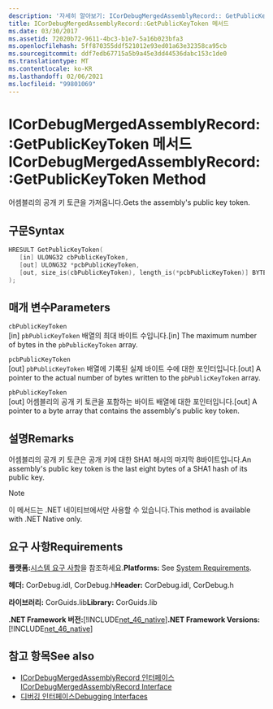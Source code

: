 ```yaml
---
description: '자세히 알아보기: ICorDebugMergedAssemblyRecord:: GetPublicKeyToken 메서드'
title: ICorDebugMergedAssemblyRecord::GetPublicKeyToken 메서드
ms.date: 03/30/2017
ms.assetid: 72020b72-9611-4bc3-b1e7-5a16b023bfa3
ms.openlocfilehash: 5ff870355ddf521012e93ed01a63e32358ca95cb
ms.sourcegitcommit: ddf7edb67715a5b9a45e3dd44536dabc153c1de0
ms.translationtype: MT
ms.contentlocale: ko-KR
ms.lasthandoff: 02/06/2021
ms.locfileid: "99801069"
---
```

# <a name="icordebugmergedassemblyrecordgetpublickeytoken-method"></a><span data-ttu-id="7d9c9-103">ICorDebugMergedAssemblyRecord::GetPublicKeyToken 메서드</span><span class="sxs-lookup"><span data-stu-id="7d9c9-103">ICorDebugMergedAssemblyRecord::GetPublicKeyToken Method</span></span>

<span data-ttu-id="7d9c9-104">어셈블리의 공개 키 토큰을 가져옵니다.</span><span class="sxs-lookup"><span data-stu-id="7d9c9-104">Gets the assembly's public key token.</span></span>  
  
## <a name="syntax"></a><span data-ttu-id="7d9c9-105">구문</span><span class="sxs-lookup"><span data-stu-id="7d9c9-105">Syntax</span></span>  
  
```cpp  
HRESULT GetPublicKeyToken(  
   [in] ULONG32 cbPublicKeyToken,
   [out] ULONG32 *pcbPublicKeyToken,
   [out, size_is(cbPublicKeyToken), length_is(*pcbPublicKeyToken)] BYTE pbPublicKeyToken[]  
);  
```  
  
## <a name="parameters"></a><span data-ttu-id="7d9c9-106">매개 변수</span><span class="sxs-lookup"><span data-stu-id="7d9c9-106">Parameters</span></span>  

 `cbPublicKeyToken`  
 <span data-ttu-id="7d9c9-107">[in] `pbPublicKeyToken` 배열의 최대 바이트 수입니다.</span><span class="sxs-lookup"><span data-stu-id="7d9c9-107">[in] The maximum number of bytes in the `pbPublicKeyToken` array.</span></span>  
  
 `pcbPublicKeyToken`  
 <span data-ttu-id="7d9c9-108">[out] `pbPublicKeyToken` 배열에 기록된 실제 바이트 수에 대한 포인터입니다.</span><span class="sxs-lookup"><span data-stu-id="7d9c9-108">[out] A pointer to the actual number of bytes written to the `pbPublicKeyToken` array.</span></span>  
  
 `pbPublicKeyToken`  
 <span data-ttu-id="7d9c9-109">[out] 어셈블리의 공개 키 토큰을 포함하는 바이트 배열에 대한 포인터입니다.</span><span class="sxs-lookup"><span data-stu-id="7d9c9-109">[out] A pointer to a byte array that contains the assembly's public key token.</span></span>  
  
## <a name="remarks"></a><span data-ttu-id="7d9c9-110">설명</span><span class="sxs-lookup"><span data-stu-id="7d9c9-110">Remarks</span></span>  

 <span data-ttu-id="7d9c9-111">어셈블리의 공개 키 토큰은 공개 키에 대한 SHA1 해시의 마지막 8바이트입니다.</span><span class="sxs-lookup"><span data-stu-id="7d9c9-111">An assembly's public key token is the last eight bytes of a SHA1 hash of its public key.</span></span>  
  
> [!NOTE]
> <span data-ttu-id="7d9c9-112">이 메서드는 .NET 네이티브에서만 사용할 수 있습니다.</span><span class="sxs-lookup"><span data-stu-id="7d9c9-112">This method is available with .NET Native only.</span></span>  
  
## <a name="requirements"></a><span data-ttu-id="7d9c9-113">요구 사항</span><span class="sxs-lookup"><span data-stu-id="7d9c9-113">Requirements</span></span>  

 <span data-ttu-id="7d9c9-114">**플랫폼:**[시스템 요구 사항](../../get-started/system-requirements.md)을 참조하세요.</span><span class="sxs-lookup"><span data-stu-id="7d9c9-114">**Platforms:** See [System Requirements](../../get-started/system-requirements.md).</span></span>  
  
 <span data-ttu-id="7d9c9-115">**헤더:** CorDebug.idl, CorDebug.h</span><span class="sxs-lookup"><span data-stu-id="7d9c9-115">**Header:** CorDebug.idl, CorDebug.h</span></span>  
  
 <span data-ttu-id="7d9c9-116">**라이브러리:** CorGuids.lib</span><span class="sxs-lookup"><span data-stu-id="7d9c9-116">**Library:** CorGuids.lib</span></span>  
  
 <span data-ttu-id="7d9c9-117">**.NET Framework 버전:**[!INCLUDE[net_46_native](../../../../includes/net-46-native-md.md)]</span><span class="sxs-lookup"><span data-stu-id="7d9c9-117">**.NET Framework Versions:** [!INCLUDE[net_46_native](../../../../includes/net-46-native-md.md)]</span></span>  
  
## <a name="see-also"></a><span data-ttu-id="7d9c9-118">참고 항목</span><span class="sxs-lookup"><span data-stu-id="7d9c9-118">See also</span></span>

- [<span data-ttu-id="7d9c9-119">ICorDebugMergedAssemblyRecord 인터페이스</span><span class="sxs-lookup"><span data-stu-id="7d9c9-119">ICorDebugMergedAssemblyRecord Interface</span></span>](icordebugmergedassemblyrecord-interface.md)
- [<span data-ttu-id="7d9c9-120">디버깅 인터페이스</span><span class="sxs-lookup"><span data-stu-id="7d9c9-120">Debugging Interfaces</span></span>](debugging-interfaces.md)
